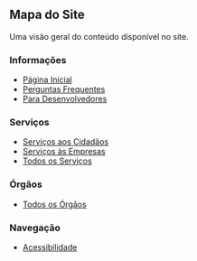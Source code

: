 Mapa do Site
---
Uma visão geral do conteúdo disponível no site. 

### Informações

- [Página Inicial](/)
- [Perguntas Frequentes](/conteudo/perguntas-frequentes)
- [Para Desenvolvedores](http://servicosgovbr.github.io)

### Serviços

- [Serviços aos Cidadãos](/publico-alvo/servicos-aos-cidadaos)
- [Serviços às Empresas](/publico-alvo/servicos-as-empresas)
- [Todos os Serviços](/servicos)

### Órgãos

- [Todos os Órgãos](/orgaos)

### Navegação

- [Acessibilidade](/conteudo/acessibilidade)

